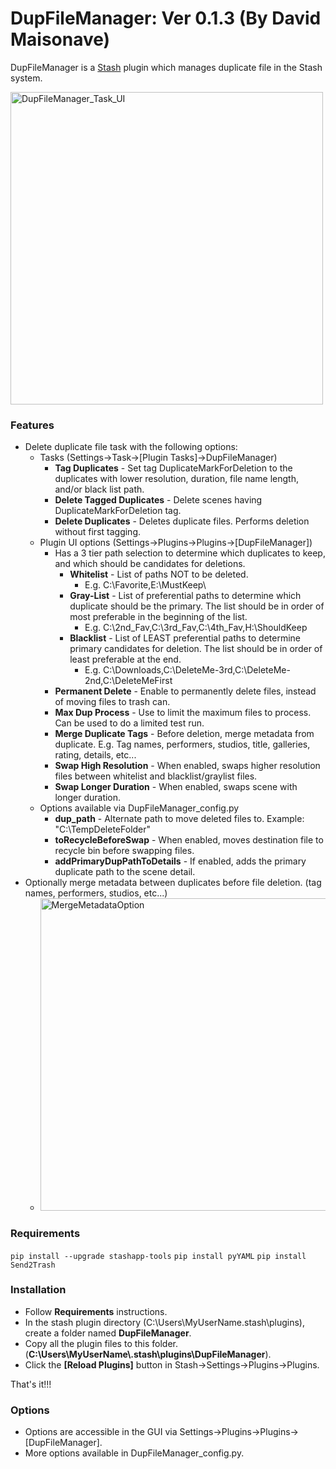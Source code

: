 # DupFileManager: Ver 0.1.3 (By David Maisonave)

DupFileManager is a [Stash](https://github.com/stashapp/stash) plugin which manages duplicate file in the Stash system.

<img width="500" alt="DupFileManager_Task_UI" src="https://github.com/user-attachments/assets/d25fd76b-4624-401b-bb12-091a4dadbe0c">

### Features
- Delete duplicate file task with the following options:
  - Tasks (Settings->Task->[Plugin Tasks]->DupFileManager)
    - **Tag Duplicates** - Set tag DuplicateMarkForDeletion to the duplicates with lower resolution, duration, file name length, and/or black list path.
    - **Delete Tagged Duplicates** - Delete scenes having DuplicateMarkForDeletion tag.
    - **Delete Duplicates** - Deletes duplicate files. Performs deletion without first tagging.
  - Plugin UI options (Settings->Plugins->Plugins->[DupFileManager])
    - Has a 3 tier path selection to determine which duplicates to keep, and which should be candidates for deletions.
      - **Whitelist** - List of paths NOT to be deleted. 
        - E.g. C:\Favorite\,E:\MustKeep\
      - **Gray-List** - List of preferential paths to determine which duplicate should be the primary. The list should be in order of most preferable in the beginning of the list.
        - E.g. C:\2nd_Fav,C:\3rd_Fav,C:\4th_Fav,H:\ShouldKeep
      - **Blacklist** - List of LEAST preferential paths to determine primary candidates for deletion. The list should be in order of least preferable at the end.
        - E.g. C:\Downloads,C:\DeleteMe-3rd,C:\DeleteMe-2nd,C:\DeleteMeFirst
    - **Permanent Delete** - Enable to permanently delete files, instead of moving files to trash can.
    - **Max Dup Process** - Use to limit the maximum files to process. Can be used to do a limited test run.
    - **Merge Duplicate Tags** - Before deletion, merge metadata from duplicate. E.g. Tag names, performers, studios, title, galleries, rating, details, etc...
    - **Swap High Resolution** - When enabled, swaps higher resolution files between whitelist and blacklist/graylist files.
    - **Swap Longer Duration** - When enabled, swaps scene with longer duration.
  - Options available via DupFileManager_config.py
    - **dup_path** - Alternate path to move deleted files to. Example: "C:\TempDeleteFolder"
    - **toRecycleBeforeSwap** - When enabled, moves destination file to recycle bin before swapping files.
    - **addPrimaryDupPathToDetails** - If enabled, adds the primary duplicate path to the scene detail.
- Optionally merge metadata between duplicates before file deletion. (tag names, performers, studios, etc...)
  - <img width="500" alt="MergeMetadataOption" src="https://github.com/user-attachments/assets/73ca7775-37e4-4409-8dac-1ddc7f31415d">

### Requirements

`pip install --upgrade stashapp-tools`
`pip install pyYAML`
`pip install Send2Trash`

### Installation

- Follow **Requirements** instructions.
- In the stash plugin directory (C:\Users\MyUserName\.stash\plugins), create a folder named **DupFileManager**.
- Copy all the plugin files to this folder.(**C:\Users\MyUserName\\.stash\plugins\DupFileManager**).
- Click the **[Reload Plugins]** button in Stash->Settings->Plugins->Plugins.

That's it!!!

### Options

- Options are accessible in the GUI via Settings->Plugins->Plugins->[DupFileManager].
- More options available in DupFileManager_config.py.
